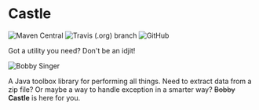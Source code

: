 # Castle
![Maven Central](https://img.shields.io/maven-central/v/com.github.tomtzook/castle)
![Travis (.org) branch](https://img.shields.io/travis/tomtzook/Castle/master.svg)
![GitHub](https://img.shields.io/github/license/tomtzook/Castle.svg)

Got a utility you need? Don't be an idjit!

![Bobby Singer](https://vignette.wikia.nocookie.net/supernatural/images/8/85/Best--supernatural---0.jpg/revision/latest?cb=20180217154310)

A Java toolbox library for performing all things. Need to extract data from a zip file? Or maybe a way to handle exception in a smarter way? ~~Bobby~~ __Castle__ is here for you.
